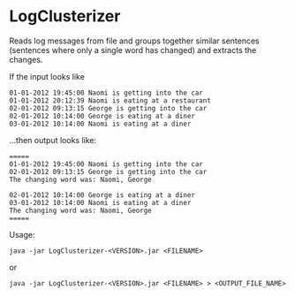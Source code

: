 # LogClusterizer 

Reads log messages from file and groups together similar sentences (sentences where only a single word has
changed) and extracts the changes.

If the input looks like
```
01-01-2012 19:45:00 Naomi is getting into the car
01-01-2012 20:12:39 Naomi is eating at a restaurant
02-01-2012 09:13:15 George is getting into the car
02-01-2012 10:14:00 George is eating at a diner
03-01-2012 10:14:00 Naomi is eating at a diner
```
...then output looks like:
```
=====
01-01-2012 19:45:00 Naomi is getting into the car
02-01-2012 09:13:15 George is getting into the car
The changing word was: Naomi, George

02-01-2012 10:14:00 George is eating at a diner
03-01-2012 10:14:00 Naomi is eating at a diner
The changing word was: Naomi, George
=====
```
Usage:
```
java -jar LogClusterizer-<VERSION>.jar <FILENAME>
```
or 
```
java -jar LogClusterizer-<VERSION>.jar <FILENAME> > <OUTPUT_FILE_NAME>
```
